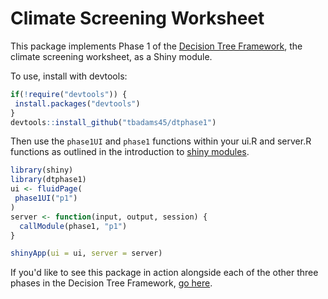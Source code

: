 # Climate Screening Worksheet
This package implements Phase 1 of the [Decision Tree Framework]( https://openknowledge.worldbank.org/handle/10986/22544), the climate screening worksheet, as a Shiny module.

To use, install with devtools:

```r 
if(!require("devtools")) {
 install.packages("devtools")
}
devtools::install_github("tbadams45/dtphase1")
```

Then use the `phase1UI` and `phase1` functions within your ui.R and server.R functions as outlined in the introduction to [shiny modules](http://shiny.rstudio.com/articles/modules.html).

```r
library(shiny)
library(dtphase1)
ui <- fluidPage(
 phase1UI("p1")
)
server <- function(input, output, session) {
  callModule(phase1, "p1")
}

shinyApp(ui = ui, server = server)
```

If you'd like to see this package in action alongside each of the other three phases in the Decision Tree Framework, [go here](https://github.com/tbadams45/decision-tree).
